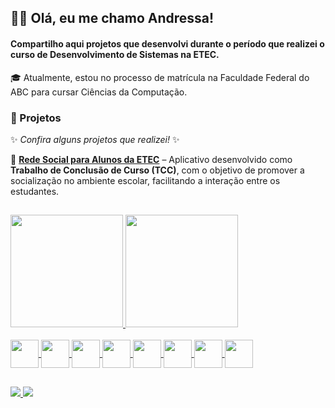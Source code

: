 ## 👋🏽 Olá, eu me chamo Andressa! 
#### Compartilho aqui projetos que desenvolvi durante o período que realizei o curso de Desenvolvimento de Sistemas na ETEC. 

🎓 Atualmente, estou no processo de matrícula na Faculdade Federal do ABC para cursar Ciências da Computação. 

### 📌 Projetos  
✨ *Confira alguns projetos que realizei!* ✨  

🚀 <a href= "https://github.com/HefestusTCC/Lacos-App">**Rede Social para Alunos da ETEC**</a>  – Aplicativo desenvolvido como **Trabalho de Conclusão de Curso (TCC)**, com o objetivo de promover a socialização no ambiente escolar, facilitando a interação entre os estudantes.  


##

<div>
  <a href = "https://github.com/AndressaScript">
    <img height = "180em" src="https://github-readme-stats.vercel.app/api?username=AndressaScript&hide=contribs,prs&show_icons=true&theme=radical"/>
    <img height = "180em" src="https://github-readme-stats.vercel.app/api/top-langs/?username=AndressaScript&hide_progress=true&theme=radical"/>
</div>
<div style="display: inline_block"><br>
  <img align="center" height: = "40" width="45" src="https://cdn.jsdelivr.net/gh/devicons/devicon@latest/icons/html5/html5-original.svg" />
  <img align="center" height: = "40" width="45" src="https://cdn.jsdelivr.net/gh/devicons/devicon@latest/icons/css3/css3-original.svg" />       
  <img align="center" height: = "40" width="45" src="https://cdn.jsdelivr.net/gh/devicons/devicon@latest/icons/php/php-original.svg"  />
  <img align="center" height: = "40" width="45" src="https://cdn.jsdelivr.net/gh/devicons/devicon@latest/icons/javascript/javascript-original.svg" />
  <img align="center" height: = "40" width="45" src="https://cdn.jsdelivr.net/gh/devicons/devicon@latest/icons/java/java-original.svg" />
  <img align="center" height: = "40" width="45" src="https://cdn.jsdelivr.net/gh/devicons/devicon@latest/icons/python/python-original.svg" />
  <img align="center" height: = "40" width="45" src="https://cdn.jsdelivr.net/gh/devicons/devicon@latest/icons/mysql/mysql-original.svg" />
  <img align="center" height: = "40" width="45" src="https://cdn.jsdelivr.net/gh/devicons/devicon@latest/icons/react/react-original.svg" />
</div>

##

<div>
  <a href= "https://www.linkedin.com/in/andressa-silva19/"> <img src="https://img.shields.io/badge/LinkedIn-0077B5?style=for-the-badge&logo=linkedin&logoColor=white" />
  <a href= "andressa7090@gmail.com"> <img src="https://img.shields.io/badge/Gmail-D14836?style=for-the-badge&logo=gmail&logoColor=white" />
</div>

